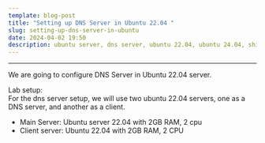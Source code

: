 ```yaml
---
template: blog-post
title: "Setting up DNS Server in Ubuntu 22.04 "
slug: setting-up-dns-server-in-ubuntu
date: 2024-04-02 19:50
description: ubuntu server, dns server, ubuntu 22.04, ubuntu 24.04, shiva gyawali
---
```



- - -

We are going to configure DNS Server in Ubuntu 22.04 server.

Lab setup:\
For the dns server setup, we will use two ubuntu 22.04 servers, one as a DNS server, and another as a client.

* Main Server: Ubuntu server 22.04 with 2GB RAM, 2 cpu
* Client server: Ubuntu 22.04 with 2GB RAM, 2 CPU